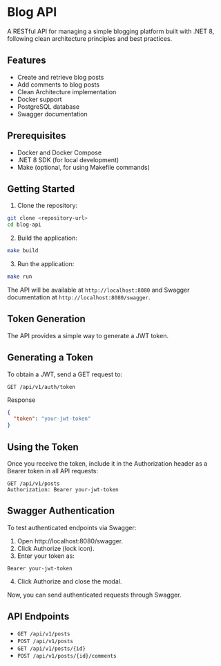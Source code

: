 # Blog API

A RESTful API for managing a simple blogging platform built with .NET 8, following clean architecture principles and best practices.

## Features

- Create and retrieve blog posts
- Add comments to blog posts
- Clean Architecture implementation
- Docker support
- PostgreSQL database
- Swagger documentation

## Prerequisites

- Docker and Docker Compose
- .NET 8 SDK (for local development)
- Make (optional, for using Makefile commands)

## Getting Started

1. Clone the repository:
```bash
git clone <repository-url>
cd blog-api
```

2. Build the application:
```bash
make build
```

3. Run the application:
```bash
make run
```

The API will be available at `http://localhost:8080` and Swagger documentation at `http://localhost:8080/swagger`.

## Token Generation
The API provides a simple way to generate a JWT token.

## Generating a Token
To obtain a JWT, send a GET request to:

```http
GET /api/v1/auth/token
```

Response
```json
{
  "token": "your-jwt-token"
}
```

## Using the Token
Once you receive the token, include it in the Authorization header as a Bearer token in all API requests:

```http
GET /api/v1/posts
Authorization: Bearer your-jwt-token
```

## Swagger Authentication
To test authenticated endpoints via Swagger:

1. Open http://localhost:8080/swagger.
2. Click Authorize (lock icon).
3. Enter your token as:

```nginx
Bearer your-jwt-token
```

4. Click Authorize and close the modal.

Now, you can send authenticated requests through Swagger.

## API Endpoints

- `GET /api/v1/posts`
- `POST /api/v1/posts`
- `GET /api/v1/posts/{id}`
- `POST /api/v1/posts/{id}/comments`
